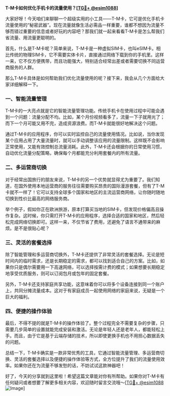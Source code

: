 **T-M卡如何优化手机卡的流量使用？[[TG💪+ @esim1088](https://t.me/s/esim1088)]**

大家好呀！今天咱们来聊聊一个超级实用的小工具——T-M卡，它可是优化手机卡流量使用的“秘密武器”。现在流量就像生活必需品一样重要，谁都不想因为流量不够而错过重要的信息或者好玩的内容吧？那我们就一起来看看T-M卡是怎么帮我们省流量、用流量更聪明的。

首先，什么是T-M卡呢？简单来说，T-M卡是一种虚拟SIM卡，也叫eSIM卡。相比传统的物理SIM卡，它不需要实体卡片，直接通过网络下载到你的手机里。这样一来，它不仅方便携带，而且功能强大，特别适合经常出差或者需要切换不同运营商服务的人群。

那么T-M卡具体是如何帮助我们优化流量使用的呢？接下来，我会从几个方面给大家详细解释一下。

### 一、智能流量管理

T-M卡的一大亮点就是它的智能流量管理功能。传统手机卡在使用过程中可能会遇到一个问题：流量分配不均。比如，某个月份视频看多了，流量一下子就用光了；而下一个月可能又用不完，造成资源浪费。而T-M卡就能很好地解决这个问题。

通过T-M卡的应用程序，你可以实时监控自己的流量使用情况。比如说，当你发现某个应用占用了大量流量时，就可以手动调整该应用的流量限制。这样既不会影响正常使用，又能有效控制总流量消耗。此外，T-M卡还会根据你的日常使用习惯，自动优化流量分配策略，确保每个月都能充分利用套餐内的所有流量。

### 二、多运营商切换

对于经常出国旅行的朋友来说，T-M卡的另一个优势就显得尤为重要了。我们知道，在国外使用本地运营商的服务往往需要购买昂贵的国际漫游套餐，但有了T-M卡就不一样了！它可以支持全球多个国家和地区的主流运营商网络，让你随时随地切换到性价比最高的网络服务商。

举个例子，假如你正在欧洲旅游，原本打算买当地的SIM卡，但发现价格偏高且操作复杂。这时候，你只需打开T-M卡的应用程序，选择合适的国家和地区，然后轻松完成网络切换即可。这样一来，不仅节省了费用，还避免了语言不通带来的麻烦。是不是很贴心呢？

### 三、灵活的套餐选择

除了智能管理和多运营商切换外，T-M卡还提供了非常灵活的套餐选择。无论是短时间内的临时需求，还是长期稳定的需求，都可以找到适合自己的方案。比如，如果你只是偶尔需要用一下高速网络，可以选择按需计费的模式；如果想要长期稳定地享受优质服务，则可以订阅包月或包年的固定套餐。

另外，T-M卡还支持家庭共享功能，这意味着你可以将多个设备连接到同一个账户上，共同分摊流量成本。这对于有家庭成员一起使用网络的家庭来说，无疑是一个巨大的福利。

### 四、便捷的操作体验

最后，不得不提的就是T-M卡的操作体验了。整个过程完全不需要复杂的步骤，只需要几步简单的设置就能完成安装和激活。无论是年轻人还是老年人，都能轻松上手。而且，由于它是基于云端存储的技术，所以即使更换手机也不用担心数据丢失的问题。

总结一下，T-M卡确实是一款非常优秀的工具，它通过智能流量管理、多运营商切换、灵活的套餐选择以及便捷的操作体验等方式，全方位提升了我们的流量使用效率。如果你还在为流量不够发愁的话，不妨试试这款神器吧！

好了，今天的分享就到这里啦！希望这篇文章能对你有所帮助。如果你对T-M卡有任何疑问或者想要了解更多相关内容，欢迎随时留言交流哦～[[TG💪+ @esim1088](https://t.me/s/esim1088) ![Image](https://i.postimg.cc/4NQfJmqS/Snipaste-2025-05-13-00-14-12.png)]